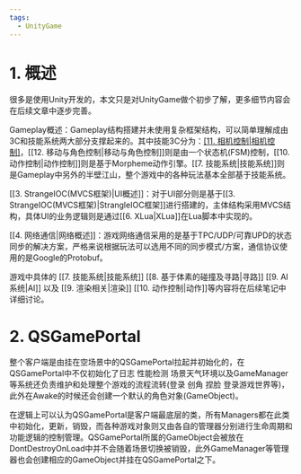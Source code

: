 ```yaml
---
tags:
  - UnityGame
---
```


# 1. 概述

很多是使用Unity开发的，本文只是对UnityGame做个初步了解，更多细节内容会在后续文章中逐步完善。

Gameplay概述：Gameplay结构搭建并未使用复杂框架结构，可以简单理解成由3C和技能系统两大部分支撑起来的。其中技能3C分为：[[11. 相机控制|相机控制]](一个单独的系统)，[[12. 移动与角色控制|移动与角色控制]]则是由一个状态机(FSM)控制，[[10. 动作控制|动作控制]]则是基于Morpheme动作引擎。[[7. 技能系统|技能系统]]则是Gameplay中另外的半壁江山，整个游戏中的各种玩法基本全部基于技能系统。

[[3. StrangeIOC(MVCS框架)|UI概述]]：对于UI部分则是基于[[3. StrangeIOC(MVCS框架)|StrangleIOC框架]]进行搭建的，主体结构采用MVCS结构，具体UI的业务逻辑则是通过[[6. XLua|XLua]]在Lua脚本中实现的。

[[4. 网络通信|网络概述]]：游戏网络通信采用的是基于TPC/UDP/可靠UPD的状态同步的解决方案，严格来说根据玩法可以选用不同的同步模式/方案，通信协议使用的是Google的Protobuf。

游戏中具体的 [[7. 技能系统|技能系统]] [[8. 基于体素的碰撞及寻路|寻路]] [[9. AI系统|AI]] 以及 [[9. 渲染相关|渲染]] [[10. 动作控制|动作]]等内容将在后续笔记中详细讨论。

# 2. QSGamePortal

整个客户端是由挂在空场景中的QSGamePortal拉起并初始化的，在QSGamePortal中不仅初始化了日志 性能检测 场景天气环境以及GameManager等系统还负责维护和处理整个游戏的流程流转(登录 创角 捏脸 登录游戏世界等)，此外在Awake的时候还会创建一个默认的角色对象(GameObject)。

在逻辑上可以认为QSGamePortal是客户端最底层的类，所有Managers都在此类中初始化，更新，销毁，而各种游戏对象则又由各自的管理器分别进行生命周期和功能逻辑的控制管理。QSGamePortal所属的GameObject会被放在DontDestroyOnLoad中并不会随着场景切换被销毁，此外GameManager等管理器也会创建相应的GameObject并挂在QSGamePortal之下。